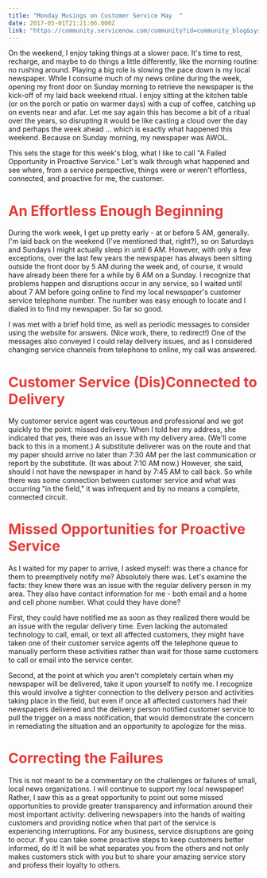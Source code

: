 ```yaml
---
title: "Monday Musings on Customer Service May  "
date: 2017-05-01T21:21:06.000Z
link: "https://community.servicenow.com/community?id=community_blog&sys_id=dbcce265dbd0dbc01dcaf3231f961904"
---
```

<p>On the weekend, I enjoy taking things at a slower pace. It's time to rest, recharge, and maybe to do things a little differently, like the morning routine: no rushing around. Playing a big role is slowing the pace down is my local newspaper. While I consume much of my news online during the week, opening my front door on Sunday morning to retrieve the newspaper is the kick-off of my laid back weekend ritual. I enjoy sitting at the kitchen table (or on the porch or patio on warmer days) with a cup of coffee, catching up on events near and afar. Let me say again this has become a bit of a ritual over the years, so disrupting it would be like casting a cloud over the day and perhaps the week ahead ... which is exactly what happened this weekend. Because on Sunday morning, my newspaper was AWOL.</p><p></p><p>This sets the stage for this week's blog, what I like to call "A Failed Opportunity in Proactive Service." Let's walk through what happened and see where, from a service perspective, things were or weren't effortless, connected, and proactive for me, the customer.</p><p></p><h1><span style="color: #e23d39;">An Effortless Enough Beginning</span></h1><p>During the work week, I get up pretty early - at or before 5 AM, generally. I'm laid back on the weekend (I've mentioned that, right?), so on Saturdays and Sundays I might actually sleep in until 6 AM. However, with only a few exceptions, over the last few years the newspaper has always been sitting outside the front door by 5 AM during the week and, of course, it would have already been there for a while by 6 AM on a Sunday. I recognize that problems happen and disruptions occur in any service, so I waited until about 7 AM before going online to find my local newspaper's customer service telephone number. The number was easy enough to locate and I dialed in to find my newspaper. So far so good.</p><p></p><p>I was met with a brief hold time, as well as periodic messages to consider using the website for answers. (Nice work, there, to redirect!) One of the messages also conveyed I could relay delivery issues, and as I considered changing service channels from telephone to online, my call was answered.</p><p></p><h1><span style="color: #e23d39;">Customer Service (Dis)Connected to Delivery</span></h1><p>My customer service agent was courteous and professional and we got quickly to the point: missed delivery. When I told her my address, she indicated that yes, there was an issue with my delivery area. (We'll come back to this in a moment.) A substitute deliverer was on the route and that my paper should arrive no later than 7:30 AM per the last communication or report by the substitute. (It was about 7:10 AM now.) However, she said, should I not have the newspaper in hand by 7:45 AM to call back. So while there was some connection between customer service and what was occurring "in the field," it was infrequent and by no means a complete, connected circuit.</p><p></p><h1><span style="color: #e23d39;">Missed Opportunities for Proactive Service</span></h1><p>As I waited for my paper to arrive, I asked myself: was there a chance for them to preemptively notify me? Absolutely there was. Let's examine the facts: they knew there was an issue with the regular delivery person in my area. They also have contact information for me - both email and a home and cell phone number. What could they have done?</p><p></p><p>First, they could have notified me as soon as they realized there would be an issue with the regular delivery time. Even lacking the automated technology to call, email, or text all affected customers, they might have taken one of their customer service agents off the telephone queue to manually perform these activities rather than wait for those same customers to call or email into the service center.</p><p></p><p>Second, at the point at which you aren't completely certain when my newspaper will be delivered, take it upon yourself to notify me. I recognize this would involve a tighter connection to the delivery person and activities taking place in the field, but even if once all affected customers had their newspapers delivered and the delivery person notified customer service to pull the trigger on a mass notification, that would demonstrate the concern in remediating the situation and an opportunity to apologize for the miss.</p><p></p><h1><span style="color: #e23d39;">Correcting the Failures</span></h1><p>This is not meant to be a commentary on the challenges or failures of small, local news organizations. I will continue to support my local newspaper! Rather, I saw this as a great opportunity to point out some missed opportunities to provide greater transparency and information around their most important activity: delivering newspapers into the hands of waiting customers and providing notice when that part of the service is experiencing interruptions. For any business, service disruptions are going to occur. If you can take some proactive steps to keep customers better informed, do it! It will be what separates you from the others and not only makes customers stick with you but to share your amazing service story and profess their loyalty to others.</p>